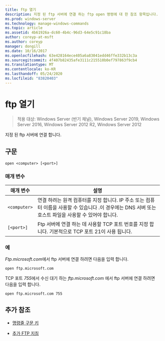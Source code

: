 ```yaml
---
title: ftp 열기
description: 지정 된 ftp 서버에 연결 하는 ftp open 명령에 대 한 참조 항목입니다.
ms.prod: windows-server
ms.technology: manage-windows-commands
ms.topic: article
ms.assetid: 4b61926a-dc60-4b4c-96d3-64e5c91c18ba
author: coreyp-at-msft
ms.author: coreyp
manager: dongill
ms.date: 10/16/2017
ms.openlocfilehash: 63e428164ece405a6a83041edd46ffe332b13c3a
ms.sourcegitcommit: 4f407b82435afe3111c215510b0ef797863f9cb4
ms.translationtype: MT
ms.contentlocale: ko-KR
ms.lasthandoff: 05/24/2020
ms.locfileid: "83820403"
---
```

# <a name="ftp-open"></a>ftp 열기

> 적용 대상: Windows Server (반기 채널), Windows Server 2019, Windows Server 2016, Windows Server 2012 R2, Windows Server 2012

지정 된 ftp 서버에 연결 합니다.

## <a name="syntax"></a>구문

```
open <computer> [<port>]
```

### <a name="parameters"></a>매개 변수

| 매개 변수 | 설명 |
| --------- | ----------- |
| `<computer>` | 연결 하려는 원격 컴퓨터를 지정 합니다. IP 주소 또는 컴퓨터 이름을 사용할 수 있습니다 .이 경우에는 DNS 서버 또는 호스트 파일을 사용할 수 있어야 합니다. |
| `[<port>]` | Ftp 서버에 연결 하는 데 사용할 TCP 포트 번호를 지정 합니다. 기본적으로 TCP 포트 21이 사용 됩니다. |

### <a name="examples"></a>예

*Ftp.microsoft.com*에서 ftp 서버에 연결 하려면 다음을 입력 합니다.

```
open ftp.microsoft.com
```

TCP 포트 *755*에서 수신 대기 하는 *ftp.microsoft.com* 에서 ftp 서버에 연결 하려면 다음을 입력 합니다.

```
open ftp.microsoft.com 755
```

## <a name="additional-references"></a>추가 참조

- [명령줄 구문 키](command-line-syntax-key.md)

- [추가 FTP 지침](https://docs.microsoft.com/previous-versions/orphan-topics/ws.10/cc756013(v=ws.10))
